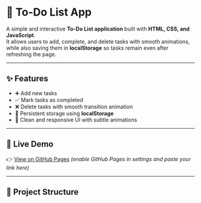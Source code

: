 # 📝 To-Do List App

A simple and interactive **To-Do List application** built with **HTML, CSS, and JavaScript**.  
It allows users to add, complete, and delete tasks with smooth animations, while also saving them in **localStorage** so tasks remain even after refreshing the page.  

---

## ✨ Features
- ➕ Add new tasks  
- ✅ Mark tasks as completed  
- ❌ Delete tasks with smooth transition animation  
- 💾 Persistent storage using **localStorage**  
- 🎨 Clean and responsive UI with subtle animations  

---

## 🚀 Live Demo
👉 [View on GitHub Pages](#) *(enable GitHub Pages in settings and paste your link here)*  

---

## 📂 Project Structure
